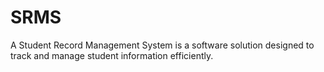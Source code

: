 # SRMS
A Student Record Management System is a software solution designed to track and manage student information efficiently.
